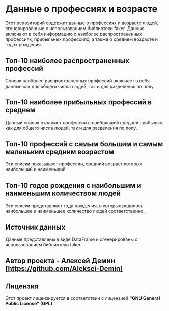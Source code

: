 # Данные о профессиях и возрасте

Этот репозиторий содержит данные о профессиях и возрасте людей, сгенерированные с использованием библиотеки faker. Данные включают в себя информацию о наиболее распространенных профессиях, прибыльных профессиях, а также о среднем возрасте и годах рождения.

## Топ-10 наиболее распространенных профессий
Список наиболее распространенных профессий включает в себя данные как для общего числа людей, так и для разделения по полу.

## Топ-10 наиболее прибыльных профессий в среднем
Данный список отражает профессии с наибольшей средней прибылью, как для общего числа людей, так и для разделения по полу.

## Топ-10 профессий с самым большим и самым маленьким средним возрастом
Эти списки показывают профессии, средний возраст которых наибольший и наименьший.

## Топ-10 годов рождения с наибольшим и наименьшим количеством людей
Эти списки представляют года рождения, в которых родилось наибольшее и наименьшее количество людей соответственно.

## Источник данных
Данные представлены в виде DataFrame и сгенерированы с использованием библиотеки faker.

## Автор проекта - Алексей Демин [https://github.com/Aleksei-Demin]

## Лицензия
Этот проект лицензируется в соответствии с лицензией **"GNU General Public License" (GPL)**.